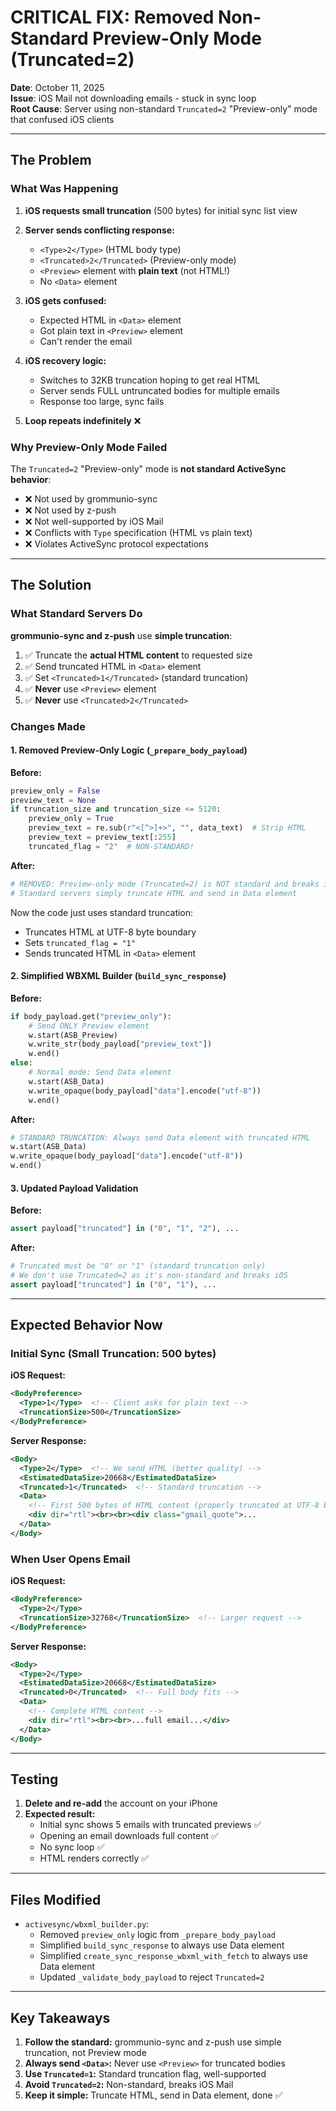 # CRITICAL FIX: Removed Non-Standard Preview-Only Mode (Truncated=2)

**Date**: October 11, 2025  
**Issue**: iOS Mail not downloading emails - stuck in sync loop  
**Root Cause**: Server using non-standard `Truncated=2` "Preview-only" mode that confused iOS clients

---

## The Problem

### What Was Happening

1. **iOS requests small truncation** (500 bytes) for initial sync list view
2. **Server sends conflicting response:**
   - `<Type>2</Type>` (HTML body type)
   - `<Truncated>2</Truncated>` (Preview-only mode)
   - `<Preview>` element with **plain text** (not HTML!)
   - No `<Data>` element

3. **iOS gets confused:**
   - Expected HTML in `<Data>` element
   - Got plain text in `<Preview>` element
   - Can't render the email

4. **iOS recovery logic:**
   - Switches to 32KB truncation hoping to get real HTML
   - Server sends FULL untruncated bodies for multiple emails
   - Response too large, sync fails

5. **Loop repeats indefinitely** ❌

### Why Preview-Only Mode Failed

The `Truncated=2` "Preview-only" mode is **not standard ActiveSync behavior**:

- ❌ Not used by grommunio-sync
- ❌ Not used by z-push
- ❌ Not well-supported by iOS Mail
- ❌ Conflicts with `Type` specification (HTML vs plain text)
- ❌ Violates ActiveSync protocol expectations

---

## The Solution

### What Standard Servers Do

**grommunio-sync and z-push** use **simple truncation**:

1. ✅ Truncate the **actual HTML content** to requested size
2. ✅ Send truncated HTML in `<Data>` element
3. ✅ Set `<Truncated>1</Truncated>` (standard truncation)
4. ✅ **Never** use `<Preview>` element
5. ✅ **Never** use `<Truncated>2</Truncated>`

### Changes Made

#### 1. Removed Preview-Only Logic (`_prepare_body_payload`)

**Before:**

```python
preview_only = False
preview_text = None
if truncation_size and truncation_size <= 5120:
    preview_only = True
    preview_text = re.sub(r"<[^>]+>", "", data_text)  # Strip HTML
    preview_text = preview_text[:255]
    truncated_flag = "2"  # NON-STANDARD!
```

**After:**

```python
# REMOVED: Preview-only mode (Truncated=2) is NOT standard and breaks iOS
# Standard servers simply truncate HTML and send in Data element
```

Now the code just uses standard truncation:

- Truncates HTML at UTF-8 byte boundary
- Sets `truncated_flag = "1"`
- Sends truncated HTML in `<Data>` element

#### 2. Simplified WBXML Builder (`build_sync_response`)

**Before:**

```python
if body_payload.get("preview_only"):
    # Send ONLY Preview element
    w.start(ASB_Preview)
    w.write_str(body_payload["preview_text"])
    w.end()
else:
    # Normal mode: Send Data element
    w.start(ASB_Data)
    w.write_opaque(body_payload["data"].encode("utf-8"))
    w.end()
```

**After:**

```python
# STANDARD TRUNCATION: Always send Data element with truncated HTML
w.start(ASB_Data)
w.write_opaque(body_payload["data"].encode("utf-8"))
w.end()
```

#### 3. Updated Payload Validation

**Before:**

```python
assert payload["truncated"] in ("0", "1", "2"), ...
```

**After:**

```python
# Truncated must be "0" or "1" (standard truncation only)
# We don't use Truncated=2 as it's non-standard and breaks iOS
assert payload["truncated"] in ("0", "1"), ...
```

---

## Expected Behavior Now

### Initial Sync (Small Truncation: 500 bytes)

**iOS Request:**

```xml
<BodyPreference>
  <Type>1</Type>  <!-- Client asks for plain text -->
  <TruncationSize>500</TruncationSize>
</BodyPreference>
```

**Server Response:**

```xml
<Body>
  <Type>2</Type>  <!-- We send HTML (better quality) -->
  <EstimatedDataSize>20668</EstimatedDataSize>
  <Truncated>1</Truncated>  <!-- Standard truncation -->
  <Data>
    <!-- First 500 bytes of HTML content (properly truncated at UTF-8 boundary) -->
    <div dir="rtl"><br><br><div class="gmail_quote">...
  </Data>
</Body>
```

### When User Opens Email

**iOS Request:**

```xml
<BodyPreference>
  <Type>2</Type>
  <TruncationSize>32768</TruncationSize>  <!-- Larger request -->
</BodyPreference>
```

**Server Response:**

```xml
<Body>
  <Type>2</Type>
  <EstimatedDataSize>20668</EstimatedDataSize>
  <Truncated>0</Truncated>  <!-- Full body fits -->
  <Data>
    <!-- Complete HTML content -->
    <div dir="rtl"><br><br>...full email...</div>
  </Data>
</Body>
```

---

## Testing

1. **Delete and re-add** the account on your iPhone
2. **Expected result:**
   - Initial sync shows 5 emails with truncated previews ✅
   - Opening an email downloads full content ✅
   - No sync loop ✅
   - HTML renders correctly ✅

---

## Files Modified

- `activesync/wbxml_builder.py`:
  - Removed `preview_only` logic from `_prepare_body_payload`
  - Simplified `build_sync_response` to always use Data element
  - Simplified `create_sync_response_wbxml_with_fetch` to always use Data element
  - Updated `_validate_body_payload` to reject `Truncated=2`

---

## Key Takeaways

1. **Follow the standard:** grommunio-sync and z-push use simple truncation, not Preview mode
2. **Always send `<Data>`:** Never use `<Preview>` for truncated bodies
3. **Use `Truncated=1`:** Standard truncation flag, well-supported
4. **Avoid `Truncated=2`:** Non-standard, breaks iOS Mail
5. **Keep it simple:** Truncate HTML, send in Data element, done ✅
